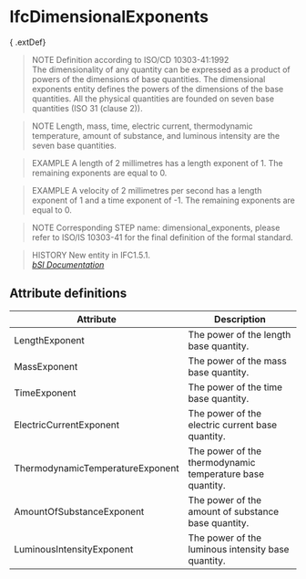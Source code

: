 IfcDimensionalExponents
=======================
{ .extDef}  
> NOTE  Definition according to ISO/CD 10303-41:1992  
> The dimensionality of any quantity can be expressed as a product of powers
> of the dimensions of base quantities. The dimensional exponents entity
> defines the powers of the dimensions of the base quantities. All the
> physical quantities are founded on seven base quantities (ISO 31 (clause
> 2)).  
  
> NOTE  Length, mass, time, electric current, thermodynamic temperature,
> amount of substance, and luminous intensity are the seven base quantities.  
  
> EXAMPLE  A length of 2 millimetres has a length exponent of 1. The remaining
> exponents are equal to 0.  
  
> EXAMPLE  A velocity of 2 millimetres per second has a length exponent of 1
> and a time exponent of -1. The remaining exponents are equal to 0.  
  
> NOTE  Corresponding STEP name: dimensional_exponents, please refer to ISO/IS
> 10303-41 for the final definition of the formal standard.  
  
> HISTORY  New entity in IFC1.5.1.  
[ _bSI
Documentation_](https://standards.buildingsmart.org/IFC/DEV/IFC4_2/FINAL/HTML/schema/ifcmeasureresource/lexical/ifcdimensionalexponents.htm)


Attribute definitions
---------------------
| Attribute                        | Description                                               |
|----------------------------------|-----------------------------------------------------------|
| LengthExponent                   | The power of the length base quantity.                    |
| MassExponent                     | The power of the mass base quantity.                      |
| TimeExponent                     | The power of the time base quantity.                      |
| ElectricCurrentExponent          | The power of the electric current base quantity.          |
| ThermodynamicTemperatureExponent | The power of the thermodynamic temperature base quantity. |
| AmountOfSubstanceExponent        | The power of the amount of substance base quantity.       |
| LuminousIntensityExponent        | The power of the luminous intensity base quantity.        |

